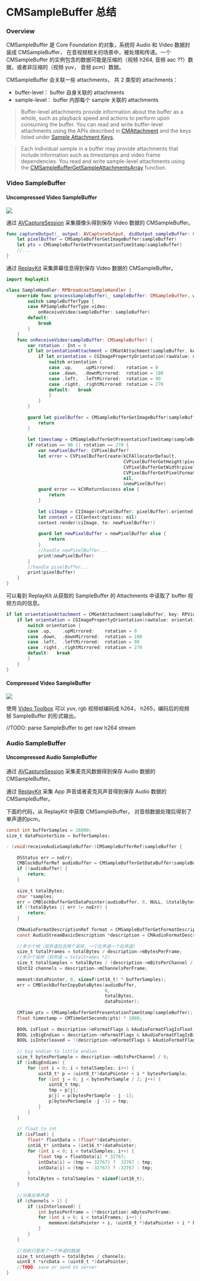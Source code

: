 # CMSampleBuffer 总结



### Overview

CMSampleBuffer 是 Core Foundation 的对象，系统将 Audio 和 Video 数据封装成 CMSampleBuffer， 在音视频相关的场景中，被处理和传递。一个 CMSampleBuffer 的实例包含的数据可能是压缩的（视频 h264, 音频 aac ??）数据，或者非压缩的（视频 yuv， 音频 pcm）数据。

CMSampleBuffer 会关联一些 attachments， 共 2 类型的 attachments：

* buffer-level： buffer 自身关联的 attachments
* sample-level： buffer 内部每个 sample 关联的 attachments

> Buffer-level attachments provide information about the buffer as a whole, such as playback speed and actions to perform upon consuming the buffer. You can read and write buffer-level attachments using the APIs described in [CMAttachment](https://developer.apple.com/documentation/coremedia/cmattachment?language=objc) and the keys listed under [Sample Attachment Keys](https://developer.apple.com/documentation/coremedia/cmsamplebuffer/sample\_attachment\_keys?language=objc).

> Each individual sample in a buffer may provide attachments that include information such as timestamps and video frame dependencies. You read and write sample-level attachments using the [CMSampleBufferGetSampleAttachmentsArray](https://developer.apple.com/documentation/coremedia/1489189-cmsamplebuffergetsampleattachmen?language=objc) function.

### Video SampleBuffer

#### Uncompressed Video SampleBuffer

![](https://fastly.jsdelivr.net/gh/yxibng/filebed@main/img/images/blog/16702426830571670242682221.png)

通过 [AVCaptureSession](https://developer.apple.com/documentation/avfoundation/avcapturesession?language=objc) 采集摄像头得到保存 Video 数据的 CMSampleBuffer。

```swift
func captureOutput(_ output: AVCaptureOutput, didOutput sampleBuffer: CMSampleBuffer, from connection: AVCaptureConnection) {
    let pixelBuffer = CMSampleBufferGetImageBuffer(sampleBuffer)
    let pts = CMSampleBufferGetPresentationTimeStamp(sampleBuffer)
    //...
}
```

通过 [ReplayKit](https://developer.apple.com/documentation/replaykit?language=objc) 采集屏幕信息得到保存 Video 数据的 CMSampleBuffer。

```swift
import ReplayKit

class SampleHandler: RPBroadcastSampleHandler {
    override func processSampleBuffer(_ sampleBuffer: CMSampleBuffer, with sampleBufferType: RPSampleBufferType) {
        switch sampleBufferType {
        case RPSampleBufferType.video:
            onReceiveVideo(sampleBuffer: sampleBuffer)
        default:
            break
        }
    }
    func onReceiveVideo(sampleBuffer: CMSampleBuffer) {
        var rotation : Int = 0
        if let orientationAttachment = CMGetAttachment(sampleBuffer, key: RPVideoSampleOrientationKey as CFString, attachmentModeOut: nil) as? NSNumber {
            if let orientation = CGImagePropertyOrientation(rawValue: orientationAttachment.uint32Value) {
                switch orientation {
                case .up,    .upMirrored:    rotation = 0
                case .down,  .downMirrored:  rotation = 180
                case .left,  .leftMirrored:  rotation = 90
                case .right, .rightMirrored: rotation = 270
                default:   break
                }
            }
        }
        
        guard let pixelBuffer = CMSampleBufferGetImageBuffer(sampleBuffer) else {
            return
        }
        
        let timestamp = CMSampleBufferGetPresentationTimeStamp(sampleBuffer).seconds * 1000
        if rotation == 90 || rotation == 270 {
            var newPixelBuffer: CVPixelBuffer?
            let error = CVPixelBufferCreate(kCFAllocatorDefault,
                                            CVPixelBufferGetHeight(pixelBuffer),
                                            CVPixelBufferGetWidth(pixelBuffer),
                                            CVPixelBufferGetPixelFormatType(pixelBuffer),
                                            nil,
                                            &newPixelBuffer)
            guard error == kCVReturnSuccess else {
                return
            }
            
            let ciImage = CIImage(cvPixelBuffer: pixelBuffer).oriented(rotation == 270 ? .left : .right)
            let context = CIContext(options: nil)
            context.render(ciImage, to: newPixelBuffer!)
            
            guard let newPixelBuffer = newPixelBuffer else {
                return
            }
            //handle newPixelBuffer...
            print(newPixelBuffer)
        }
        //handle pixelBuffer...
        print(pixelBuffer)
    }
}

```

可以看到 ReplayKit 从获取的 SampleBuffer 的 Attachments 中读取了 buffer 视频方向的信息。

```swift
if let orientationAttachment = CMGetAttachment(sampleBuffer, key: RPVideoSampleOrientationKey as CFString, attachmentModeOut: nil) as? NSNumber {
    if let orientation = CGImagePropertyOrientation(rawValue: orientationAttachment.uint32Value) {
        switch orientation {
        case .up,    .upMirrored:    rotation = 0
        case .down,  .downMirrored:  rotation = 180
        case .left,  .leftMirrored:  rotation = 90
        case .right, .rightMirrored: rotation = 270
        default:   break
        }
    }
}
```

#### Compressed Video SampleBuffer

![](https://fastly.jsdelivr.net/gh/yxibng/filebed@main/img/images/blog/16702426320591670242631892.png)

使用 [Video Toolbox](https://developer.apple.com/documentation/videotoolbox?language=objc) 可以 yuv, rgb 视频帧编码成 h264， h265，编码后的视频帧 SampleBuffer 的形式输出。

//TODO: parse SampleBuffer to get raw h264 stream

### Audio SampleBuffer

#### Uncompressed Audio SampleBuffer

通过 [AVCaptureSession](https://developer.apple.com/documentation/avfoundation/avcapturesession?language=objc) 采集麦克风数据得到保存 Audio 数据的 CMSampleBuffer。

通过 [ReplayKit](https://developer.apple.com/documentation/replaykit?language=objc) 采集 App 声音或者麦克风声音得到保存 Audio 数据的 CMSampleBuffer。

下面的代码，从 ReplayKit 中获取 CMSampleBuffer， 对音频数据处理后得到了单声道的pcm。

```objectivec
const int bufferSamples = 16000;
size_t dataPointerSize = bufferSamples;

- (void)receiveAudioSampleBuffer:(CMSampleBufferRef)sampleBuffer {
    
    OSStatus err = noErr;
    CMBlockBufferRef audioBuffer = CMSampleBufferGetDataBuffer(sampleBuffer);
    if (!audioBuffer) {
        return;
    }
    
    size_t totalBytes;
    char *samples;
    err = CMBlockBufferGetDataPointer(audioBuffer, 0, NULL, &totalBytes, &samples);
    if (!totalBytes || err != noErr) {
        return;
    }
    
    CMAudioFormatDescriptionRef format = CMSampleBufferGetFormatDescription(sampleBuffer);
    const AudioStreamBasicDescription *description = CMAudioFormatDescriptionGetStreamBasicDescription(format);
    
    //多少个帧（双声道包含两个采样，一个左声道一个右声道）
    size_t totalFrames = totalBytes / description->mBytesPerFrame;
    //多少个采样（双声道 = totalFrames *2）
    size_t totalSamples = totalBytes / (description->mBitsPerChannel / 8);
    UInt32 channels = description->mChannelsPerFrame;
    
    memset(dataPointer, 0, sizeof(int16_t) * bufferSamples);
    err = CMBlockBufferCopyDataBytes(audioBuffer,
                                     0,
                                     totalBytes,
                                     dataPointer);
    
    CMTime pts = CMSampleBufferGetPresentationTimeStamp(sampleBuffer);
    float timestamp = CMTimeGetSeconds(pts) * 1000;
    
    BOOL isFloat = description->mFormatFlags & kAudioFormatFlagIsFloat;
    BOOL isBigEndian = description->mFormatFlags & kAudioFormatFlagIsBigEndian;
    BOOL isInterleaved = !(description->mFormatFlags & kAudioFormatFlagIsNonInterleaved);
    
    // big endian to little endian
    size_t bytesPerSample = description->mBitsPerChannel / 8;
    if (isBigEndian) {
        for (int i = 0; i < totalSamples; i++) {
            uint8_t* p = (uint8_t*)dataPointer + i * bytesPerSample;
            for (int j = 0; j < bytesPerSample / 2; j++) {
                uint8_t tmp;
                tmp = p[j];
                p[j] = p[bytesPerSample - j -1];
                p[bytesPerSample -j -1] = tmp;
            }
        }
    }
    
    // float to int
    if (isFloat) {
        float* floatData = (float*)dataPointer;
        int16_t* intData = (int16_t*)dataPointer;
        for (int i = 0; i < totalSamples; i++) {
            float tmp = floatData[i] * 32767;
            intData[i] = (tmp >= 32767) ?  32767 : tmp;
            intData[i] = (tmp < -32767) ? -32767 : tmp;
        }
        totalBytes = totalSamples * sizeof(int16_t);
    }
    
    //分离出单声道
    if (channels > 1) {
        if (isInterleaved) {
            int bytesPerFrame = (*description).mBytesPerFrame;
            for (int i = 0; i < totalFrames; i++) {
                memmove(dataPointer + i, (uint8_t *)dataPointer + i * bytesPerFrame, sizeof(int16_t));
            }
        }
    }
    
    //目前只是用了一个声道的数据
    size_t srcLength = totalBytes / channels;
    uint8_t *srcData = (uint8_t *)dataPointer;
    //TODO: save or send to server
}
```

